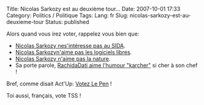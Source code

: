 Title: Nicolas Sarkozy est au deuxième tour...
Date: 2007-10-01 17:33
Category: Politics / Politique
Tags:
Lang: fr
Slug: nicolas-sarkozy-est-au-deuxieme-tour
Status: published

Alors quand vous irez voter, rappelez vous bien que:

-   [Nicolas Sarkozy nes'intéresse pas au SIDA](http://www.aides.org/presse/communiques/sarkozy-2-actu.php).
-   [Nicolas Sarkozyn'aime pas les logiciels libres](http://www.ffii.fr/sarkozy-presidentielle-2007).
-   [Nicolas Sarkozy n'aime pas la nature](http://www.lalliance-2007.org/index.php?page=notes&parti=HDDB45794bbf919f8&mode=campagne).
-   Sa porte parole, [RachidaDati aime l'humour "karcher"](http://youtube.com/watch?v=xR7pHvh-y5A) si cher à son chef !

Bref, comme disait Act'Up: [Votez Le Pen](http://www.indigenes37.org/IMG/arton141.jpg) !  
  
Toi aussi, français, vote TSS !
